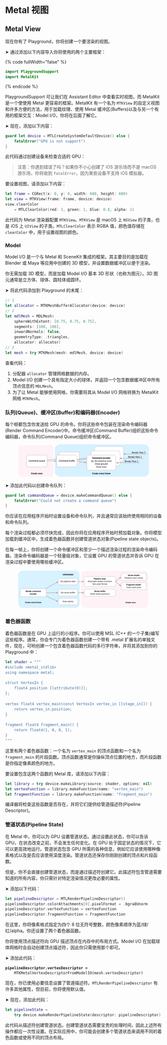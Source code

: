 # Metal 视图

## Metal View

现在你有了 Playground，你将创建一个要渲染的视图。

➤ 通过添加以下内容导入你将使用的两个主要框架：

{% code fullWidth="false" %}
```swift
import PlaygroundSupport
import MetalKit
```
{% endcode %}

PlaygroundSupport 可让我们在 Assistant Editor 中查看实时视图，而 MetalKit 是一个使使用 Metal 更容易的框架。MetalKit 有一个名为 `MTKView` 的自定义视图和许多方便的方法，用于加载纹理、使用 Metal 缓冲区(Buffers)以及与另一个有用的框架交互：Model I/O，你将​​在后面了解它。

➤ 现在，添加以下内容：&#x20;

```swift
guard let device = MTLCreateSystemDefaultDevice() else { 
    fatalError("GPU is not support") 
}
```

此代码通过创建设备来检查合适的 GPU：

> 注意：你遇到错误了吗？如果你不小心创建了 iOS 游乐场而不是 macOS 游乐场，你将收到 `fatalError`，因为某些设备不支持 iOS 模拟器。

要设置视图，请添加以下内容：&#x20;

```swift
let frame = CGRect(x: 0, y: 0, width: 600, height: 600)
let view = MTKView(frame: frame, device: device)
view.clearColor
    = MTLClearColor(red: 1, green: 1, blue: 0.8, alpha: 1)
```

此代码为 Metal 渲染器配置 `MTKView`。`MTKView` 是 macOS 上 `NSView` 的子类，也是 iOS 上 `UIView` 的子类。`MTLClearColor` 表示 RGBA 值，颜色值存储在 `clearColor` 中，用于设置视图的颜色。

### Model

Model I/O 是一个与 Metal 和 SceneKit 集成的框架。其主要目的是加载在 Blender 或 Maya 等应用中创建的 3D 模型，并设置数据缓冲区以便于渲染。

你无需加载 3D 模型，而是加载 Model I/O 基本 3D 形状（也称为图元）。3D 图元通常是立方体、球体、圆柱体或圆环。

➤ 将此代码添加到 Playground 的末尾：

```swift
// 1
let allocator = MTKMeshBufferAllocator(device: device)
// 2
let mdlMesh = MDLMesh(
    sphereWithExtent: [0.75, 0.75, 0.75],
    segments: [100, 100],
    inwardNormals: false,
    geometryType: .triangles,
    allocator: allocator)
// 3
let mesh = try MTKMesh(mesh: mdlMesh, device: device)
```

查看代码：

1. 分配器 `allocator` 管理网格数据的内存。
2. Model I/O 创建一个具有指定大小的球体，并返回一个包含数据缓冲区中所有顶点信息的 `MDLMesh`。
3. 为了让 Metal 能够使用网格，你需要将其从 Model I/O 网格转换为 MetalKit 网格 `MTKMesh`。

### 队列(Queue)、缓冲区(Buffer)和编码器(Encoder)

每个帧都包含你发送给 GPU 的命令。你将这些命令包装在渲染命令编码器(Render Command Encoder)中。命令缓冲区(Command Buffer)组织这些命令编码器，命令队列(Command Queue)组织命令缓冲区。

<figure><img src="../../../.gitbook/assets/image (3) (1).png" alt=""><figcaption></figcaption></figure>

➤ 添加此代码以创建命令队列：

```swift
guard let commandQueue = device.makeCommandQueue() else {
    fatalError("Could not create a command queue")
}
```

你应该在应用程序开始时设置设备和命令队列，并且通常应该始终使用相同的设备和命令队列。

每个渲染过程都必须尽快完成，因此你将在应用程序开始时预加载对象。你将模型加载到缓冲区中，生成着色器函数并创建管道状态对象(Pipeline state objects)。

在每一帧上，你将创建一个命令缓冲区和至少一个描述渲染过程的渲染命令编码器。渲染命令编码器是一个轻量级对象，它设置 GPU 的管道状态并告诉 GPU 在渲染过程中要使用哪些缓冲区。

<figure><img src="../../../.gitbook/assets/image (1) (1) (1).png" alt=""><figcaption></figcaption></figure>

### 着色器函数

着色器函数是在 GPU 上运行的小程序。你可以使用 MSL (C++ 的一个子集)编写这些程序。通常，你会专门为着色器函数创建一个带有 .metal 扩展名的单独文件，现在，可哟创建一个包含着色器函数代码的多行字符串，并将其添加到你的 Playground 中：

```swift
let shader = """
#include <metal_stdlib>
using namespace metal;

struct VertexIn {
    float4 position [[attribute(0)]];
};

vertex float4 vertex_main(const VertexIn vertex_in [[stage_in]]) {
    return vertex_in.position;
}

fragment float4 fragment_main() {
    return float4(1, 0, 0, 1);
}
"""
```

这里有两个着色器函数：一个名为 `vertex_main` 的顶点函数和一个名为 `fragment_main` 的片段函数。顶点函数通常是你操纵顶点位置的地方，而片段函数是你指定像素颜色的地方。

要设置包含这两个函数的 Metal 库，请添加以下内容：

```swift
let library = try device.makeLibrary(source: shader, options: nil)
let vertexFunction = library.makeFunction(name: "vertex_main")
let fragmentFunction = library.makeFunction(name: "fragment_main")
```

&#x20;编译器将检查这些函数是否存在，并将它们提供给管道描述符(Pipeline Descriptor)。

### 管道状态(Pipeline State)

在 Metal 中，你可以为 GPU 设置管道状态。通过设置此状态，你可以告诉 GPU，在状态改变之前，不会发生任何变化。在 GPU 处于固定状态的情况下，它可以更高效地运行。管道状态包含 GPU 所需的各种信息，例如它应该使用哪种像素格式以及是否应该使用深度渲染。管道状态还保存你刚刚创建的顶点和片段函数。

但是，你不会直接创建管道状态，而是通过描述符创建它。此描述符包含管道需要知道的所有内容，你只需针对特定渲染情况更改必要的属性。

➤ 添加以下代码：

```swift
let pipelineDescriptor = MTLRenderPipelineDescriptor()
pipelineDescriptor.colorAttachments[0].pixelFormat = .bgra8Unorm
pipelineDescriptor.vertexFunction = vertexFunction
pipelineDescriptor.fragmentFunction = fragmentFunction
```

在这里，你将像素格式指定为四个 8 位无符号整数，颜色像素顺序为蓝/绿/红/alpha。你还设置了两个着色器函数。

你将使用顶点描述符向 GPU 描述顶点在内存中的布局方式。Model I/O 在加载球体网格时会自动创建顶点描述符，因此你只需使用那个即可。

➤ 添加此代码：

<pre class="language-swift"><code class="lang-swift"><strong>pipelineDescriptor.vertexDescriptor =
</strong>    MTKMetalVertexDescriptorFromModelIO(mesh.vertexDescriptor)
</code></pre>

现在，你已使用必要信息设置了管道描述符。`MTLRenderPipelineDescriptor` 有许多其他属性，但目前，你将使用默认值。

➤ 现在，添加此代码：

```swift
let pipelineState =
    try device.makeRenderPipelineState(descriptor: pipelineDescriptor)
```

此代码从描述符创建管道状态。创建管道状态需要宝贵的处理时间，因此上述所有操作都应一次性设置。在实际应用中，你可能会创建多个管道状态来调用不同的着色函数或使用不同的顶点布局。
